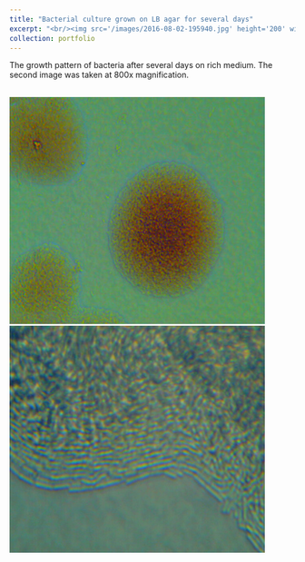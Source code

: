```yaml
---
title: "Bacterial culture grown on LB agar for several days"
excerpt: "<br/><img src='/images/2016-08-02-195940.jpg' height='200' width='200'>"
collection: portfolio
---
```


The growth pattern of bacteria after several days on rich medium. The second image was taken at 800x magnification.

<br/><img src='/images/2016-08-02-195940.jpg' height='400' width='450'> <br/>
<img src='/images/2016-08-06-205001.jpg' height='400' width='450'>

